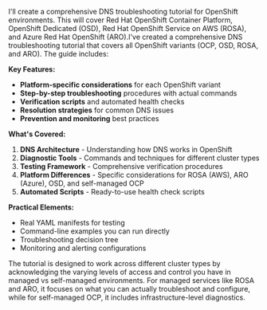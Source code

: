 I'll create a comprehensive DNS troubleshooting tutorial for OpenShift environments. This will cover Red Hat OpenShift Container Platform, OpenShift Dedicated (OSD), Red Hat OpenShift Service on AWS (ROSA), and Azure Red Hat OpenShift (ARO).I've created a comprehensive DNS troubleshooting tutorial that covers all OpenShift variants (OCP, OSD, ROSA, and ARO). The guide includes:

**Key Features:**
- **Platform-specific considerations** for each OpenShift variant
- **Step-by-step troubleshooting** procedures with actual commands
- **Verification scripts** and automated health checks
- **Resolution strategies** for common DNS issues
- **Prevention and monitoring** best practices

**What's Covered:**
1. **DNS Architecture** - Understanding how DNS works in OpenShift
2. **Diagnostic Tools** - Commands and techniques for different cluster types
3. **Testing Framework** - Comprehensive verification procedures
4. **Platform Differences** - Specific considerations for ROSA (AWS), ARO (Azure), OSD, and self-managed OCP
5. **Automated Scripts** - Ready-to-use health check scripts

**Practical Elements:**
- Real YAML manifests for testing
- Command-line examples you can run directly
- Troubleshooting decision tree
- Monitoring and alerting configurations

The tutorial is designed to work across different cluster types by acknowledging the varying levels of access and control you have in managed vs self-managed environments. For managed services like ROSA and ARO, it focuses on what you can actually troubleshoot and configure, while for self-managed OCP, it includes infrastructure-level diagnostics.
